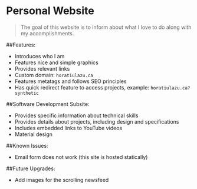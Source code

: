 # Personal Website
> The goal of this website is to inform about what I love to do along with my accomplishments.

##Features:
* Introduces who I am
* Features nice and simple graphics
* Provides relevant links
* Custom domain: `horatiulazu.ca`
* Features metatags and follows SEO principles
* Has quick redirect feature to access projects, example: `horatiulazu.ca?synthetic`

##Software Development Subsite:
* Provides specific information about technical skills
* Provides details about projects, including design and specifications
* Includes embedded links to YouTube videos
* Material design

##Known Issues:
* Email form does not work (this site is hosted statically)

##Future Upgrades:
* Add images for the scrolling newsfeed